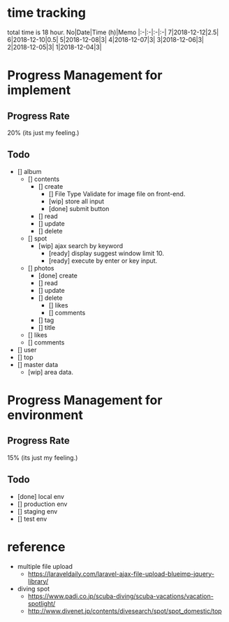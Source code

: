 # time tracking
total time is 18 hour.
No|Date|Time (h)|Memo
|:-|:-|:-|:-|
7|2018-12-12|2.5|
6|2018-12-10|0.5|
5|2018-12-08|3|
4|2018-12-07|3|
3|2018-12-06|3|
2|2018-12-05|3|
1|2018-12-04|3|

# Progress Management for implement
## Progress Rate
20% (its just my feeling.)
## Todo
- [] album
    - [] contents
        - [] create
            - [] File Type Validate for image file on front-end.
            - [wip] store all input
            - [done] submit button
        - [] read
        - [] update
        - [] delete
    - [] spot
        - [wip] ajax search by keyword
            - [ready] display suggest window limit 10.
            - [ready] execute by enter or key input.
    - [] photos
        - [done] create
        - [] read
        - [] update
        - [] delete
            - [] likes
            - [] comments
        - [] tag
        - [] title
    - [] likes
    - [] comments
- [] user
- [] top
- [] master data
    - [wip] area data.

# Progress Management for environment
## Progress Rate
15% (its just my feeling.)

## Todo
- [done] local env
- [] production env
- [] staging env
- [] test env

# reference
- multiple file upload
    - https://laraveldaily.com/laravel-ajax-file-upload-blueimp-jquery-library/
- diving spot
    - https://www.padi.co.jp/scuba-diving/scuba-vacations/vacation-spotlight/
    - http://www.divenet.jp/contents/divesearch/spot/spot_domestic/top
